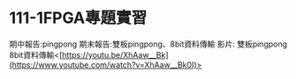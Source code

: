 # 111-1FPGA專題實習   
期中報告:pingpong
期末報告:雙板pingpong、8bit資料傳輸
影片:
雙板pingpong 
8bit資料傳輸<[https://youtu.be/XhAaw__Bk](https://www.youtube.com/watch?v=XhAaw__Bk0I)>
